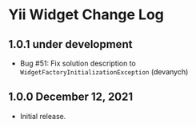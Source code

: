 # Yii Widget Change Log

## 1.0.1 under development

- Bug #51: Fix solution description to `WidgetFactoryInitializationException` (devanych)

## 1.0.0 December 12, 2021

- Initial release.
